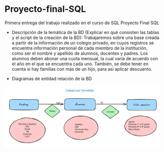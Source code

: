 # Proyecto-final-SQL
Primera entrega del trabajo realizado en el curso de SQL
Proyecto Final SQL

- Descripción de la temática de la BD (Explicar en qué consisten las tablas y el script de la creación de la BD):
Trabajaremos sobre una base creada a partir de la información de un colegio privado, en cuyos registros se encuentra información personal de cada miembro de la institución, como ser el nombre y apellido de alumnos, docentes y padres.
Los alumnos deben abonar una cuota mensual, la cual varía de acuerdo con el año en el que se encuentra cada uno.
También, se debe tener en cuenta si hay familias con más de un hijo, para así aplicar descuento.


- Diagramas de entidad relación de la BD

![alt text](image.png)

